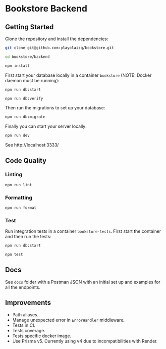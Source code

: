 # Bookstore Backend

## Getting Started

Clone the repository and install the dependencies:

```bash
git clone git@github.com:playolaizq/bookstore.git

cd bookstore/backend

npm install
```

First start your database locally in a container `bookstore` (NOTE: Docker daemon must be running):

```bash
npm run db:start

npm run db:verify
```

Then run the migrations to set up your database:

```bash
npm run db:migrate
```

Finally you can start your server locally:

```bash
npm run dev
```

See http://localhost:3333/

## Code Quality

### Linting

```bash
npm run lint
```

### Formatting

```bash
npm run format
```

### Test

Run integration tests in a container `bookstore-tests`. First start the container and then run the tests:

```bash
npm run db:start

npm test
```

## Docs

See `docs` folder with a Postman JSON with an initial set up and examples for all the endpoints.

## Improvements

- Path aliases.
- Manage unexpected error in `ErrorHandler` middleware.
- Tests in CI.
- Tests coverage.
- Tests specific docker image.
- Use Prisma v5. Currently using v4 due to incompatibilities with Render.
